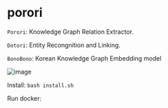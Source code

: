 # porori
`Porori`: Knowledge Graph Relation Extractor.

`Dotori`: Entity Recongnition and Linking.

`BonoBono`: Korean Knowledge Graph Embedding model


![image](https://github.com/Cathy-CHS/porori/assets/61447161/66cdc22b-ad12-45fb-870b-b19ebb5da5f8)


Install: `bash install.sh`

Run docker:

```

```
